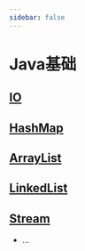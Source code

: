 ```yaml
---
sidebar: false
---
```


#  Java基础

## [IO](./io.md)

## [HashMap](./hashmap.md)

## [ArrayList](./arraylist.md)

## [LinkedList](./linkedlist.md)

## [Stream](./stream.md)

- ...

